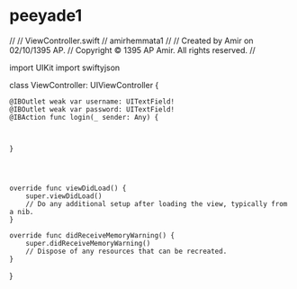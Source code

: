 # peeyade1

//
//  ViewController.swift
//  amirhemmata1
//
//  Created by Amir on 02/10/1395 AP.
//  Copyright © 1395 AP Amir. All rights reserved.
//

import UIKit
import swiftyjson


class ViewController: UIViewController {

    @IBOutlet weak var username: UITextField!
    @IBOutlet weak var password: UITextField!
    @IBAction func login(_ sender: Any) {
        
        
        
    }
    
    
    
    
    override func viewDidLoad() {
        super.viewDidLoad()
        // Do any additional setup after loading the view, typically from a nib.
    }

    override func didReceiveMemoryWarning() {
        super.didReceiveMemoryWarning()
        // Dispose of any resources that can be recreated.
    }


}
